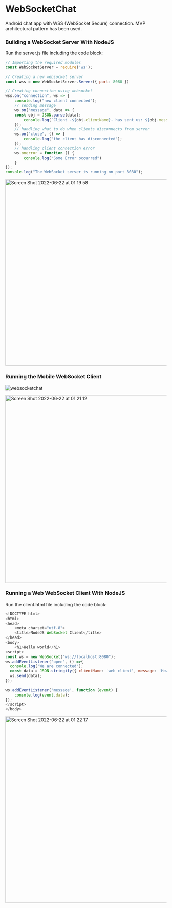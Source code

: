 # WebSocketChat
Android chat app with WSS (WebSocket Secure) connection. MVP architectural pattern has been used.

<h3>Building a WebSocket Server With NodeJS</h3>

Run the server.js file including the code block:

```javascript
// Importing the required modules
const WebSocketServer = require('ws');
 
// Creating a new websocket server
const wss = new WebSocketServer.Server({ port: 8080 })
 
// Creating connection using websocket
wss.on("connection", ws => {
    console.log("new client connected");
    // sending message
    ws.on("message", data => {
	const obj = JSON.parse(data);
        console.log(`Client -${obj.clientName}- has sent us: ${obj.message}`)
    });
    // handling what to do when clients disconnects from server
    ws.on("close", () => {
        console.log("the client has disconnected");
    });
    // handling client connection error
    ws.onerror = function () {
        console.log("Some Error occurred")
    }
});
console.log("The WebSocket server is running on port 8080");
```

<img width="582" alt="Screen Shot 2022-06-22 at 01 19 58" src="https://user-images.githubusercontent.com/34041050/174913234-6867ef27-2e76-4a0d-985c-740a9aec4451.png">

<h3>Running the Mobile WebSocket Client</h3>

![websocketchat](https://user-images.githubusercontent.com/34041050/174913584-dbfe654d-dbf1-485f-af67-a0359d01bc6c.gif)

<img width="585" alt="Screen Shot 2022-06-22 at 01 21 12" src="https://user-images.githubusercontent.com/34041050/174913623-9a3b2157-383c-49cf-b64e-71ec79fd852c.png">

<h3>Running a Web WebSocket Client With NodeJS</h3>

Run the client.html file including the code block:

```javascript
<!DOCTYPE html>
<html>
<head>
	<meta charset="utf-8">
	<title>NodeJS WebSocket Client</title>
</head>
<body>
	<h1>Hello world</h1>
<script>
const ws = new WebSocket("ws://localhost:8080");
ws.addEventListener("open", () =>{
  console.log("We are connected");
  const data = JSON.stringify({ clientName: 'web client', message: 'How are you?' })
  ws.send(data);
});
 
ws.addEventListener('message', function (event) {
    console.log(event.data);
});
</script>
</body>
```

</html><img width="582" alt="Screen Shot 2022-06-22 at 01 22 17" src="https://user-images.githubusercontent.com/34041050/174913889-32b2396c-d479-4033-ba85-4843ffbfe8df.png">








